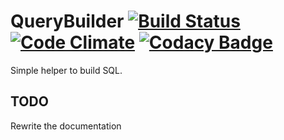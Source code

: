 # QueryBuilder [![Build Status](https://travis-ci.org/augustoccesar/QueryBuilder.svg?branch=develop)](https://travis-ci.org/augustoccesar/QueryBuilder) [![Code Climate](https://codeclimate.com/github/augustoccesar/QueryBuilder/badges/gpa.svg)](https://codeclimate.com/github/augustoccesar/QueryBuilder) [![Codacy Badge](https://api.codacy.com/project/badge/Grade/f203baba091846e3922fabf893f569e6?branch=develop)](https://www.codacy.com/app/augustoccesar/QueryBuilder?utm_source=github.com&amp;utm_medium=referral&amp;utm_content=augustoccesar/QueryBuilder&amp;utm_campaign=Badge_Grade)

Simple helper to build SQL.

## TODO
Rewrite the documentation